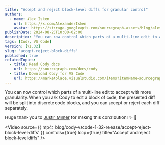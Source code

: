```yaml
---
title: "Accept and reject block-level diffs for granular control"
authors:
  - name: Alex Isken
    url: https://x.com/AlexanderIsken
    avatar: https://storage.googleapis.com/sourcegraph-assets/blog/alex_avatar.png
publishDate: 2024-08-21T10:00-02:00
description: "You can now control which parts of a multi-line edit to accept with more granularity. When you ask Cody to edit a block of code, the presented diff will be split into discrete code blocks, and you can accept or reject each diff separately."
tags: [Cody, VS Code]
version: [v1.32]
slug: 'accept-reject-block-diffs'
published: true
relatedTopics:
  - title: Read Cody docs
    url: https://sourcegraph.com/docs/cody
  - title: Download Cody for VS Code
    url: https://marketplace.visualstudio.com/items?itemName=sourcegraph.cody-ai
---
```


You can now control which parts of a multi-line edit to accept with more granularity. When you ask Cody to edit a block of code, the presented diff will be split into discrete code blocks, and you can accept or reject each diff separately.

Huge thank you to [Justin Milner](https://github.com/justinmilner1) for making this contribution! ✨ 🫶

<Video
  source={{
    mp4: 'blog/cody-vscode-1-32-release/accept-reject-block-level-diffs'
    }}
  controls={true}
  loop={true}
  title="Accept and reject block-level diffs"
/>
